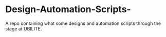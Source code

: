 # Design-Automation-Scripts-
A repo containing what some designs and automation scripts  through the stage at UBILITE.  
